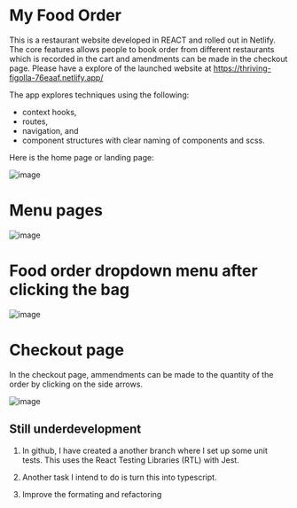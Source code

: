 # My Food Order

This is a restaurant website developed in REACT and rolled out in Netlify.
The core features allows people to book order from different restaurants which is recorded in the cart and amendments can be made in the checkout page. Please have a explore of the launched website at https://thriving-figolla-76eaaf.netlify.app/

The app explores techniques using the following:
- context hooks,
- routes,
- navigation, and
- component structures with clear naming of components and scss.

Here is the home page or landing page:

![image](https://user-images.githubusercontent.com/104385712/226126667-501548f7-5a6e-4256-b0f3-448a9937db26.png)

# Menu pages

![image](https://user-images.githubusercontent.com/104385712/226127822-14d0598e-1b2a-4c29-a6ac-1ee4fd150803.png)


# Food order dropdown menu after clicking the bag

![image](https://user-images.githubusercontent.com/104385712/226127953-1c1c559f-1de6-458f-b2c3-e2fc06dea515.png)

# Checkout page

In the checkout page, ammendments can be made to the quantity of the order by clicking on the side arrows.

![image](https://user-images.githubusercontent.com/104385712/226128129-ea736a8e-f667-414c-9301-a24a5e59c92c.png)


## Still underdevelopment

1) In github, I have created a another branch where I set up some unit tests. This uses the React Testing Libraries (RTL) with Jest. 

2) Another task I intend to do is turn this into typescript.

3) Improve the formating and refactoring
